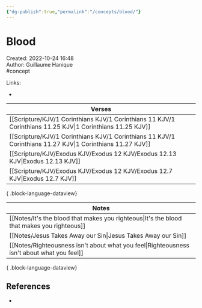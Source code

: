 ```yaml
---
{"dg-publish":true,"permalink":"/concepts/blood/"}
---
```


# Blood

Created: 2022-10-24 16:48  
Author: Guillaume Hanique  
#concept

Links:

- 

| Verses                                                                                                       |
| ------------------------------------------------------------------------------------------------------------ |
| [[Scripture/KJV/1 Corinthians KJV/1 Corinthians 11 KJV/1 Corinthians 11.25 KJV\|1 Corinthians 11.25 KJV]] |
| [[Scripture/KJV/1 Corinthians KJV/1 Corinthians 11 KJV/1 Corinthians 11.27 KJV\|1 Corinthians 11.27 KJV]] |
| [[Scripture/KJV/Exodus KJV/Exodus 12 KJV/Exodus 12.13 KJV\|Exodus 12.13 KJV]]                             |
| [[Scripture/KJV/Exodus KJV/Exodus 12 KJV/Exodus 12.7 KJV\|Exodus 12.7 KJV]]                               |

{ .block-language-dataview}

| Notes                                                                                         |
| --------------------------------------------------------------------------------------------- |
| [[Notes/It's the blood that makes you righteous\|It's the blood that makes you righteous]] |
| [[Notes/Jesus Takes Away our Sin\|Jesus Takes Away our Sin]]                               |
| [[Notes/Righteousness isn't about what you feel\|Righteousness isn't about what you feel]] |

{ .block-language-dataview}

## References

- 
